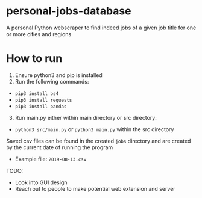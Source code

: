 # personal-jobs-database
A personal Python webscraper to find indeed jobs of a given job title for one or more cities and regions

# How to run
1. Ensure python3 and pip is installed
2. Run the following commands:
* `pip3 install bs4`
* `pip3 install requests`
* `pip3 install pandas`
3. Run main.py either within main directory or src directory:
* `python3 src/main.py` or `python3 main.py` within the src directory

Saved csv files can be found in the created `jobs` directory and are created by the current date of running the program
* Example file: `2019-08-13.csv`

TODO:
* Look into GUI design
* Reach out to people to make potential web extension and server
